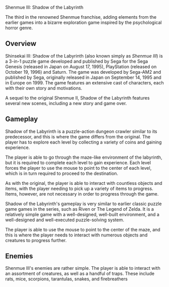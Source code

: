 Shenmue III: Shadow of the Labyrinth

The third in the renowned Shenmue franchise, adding elements from the earlier games into a bizarre exploration game inspired by the psychological horror genre.

## Overview

Shinsekai III: Shadow of the Labyrinth (also known simply as _Shenmue III_) is a 3-in-1 puzzle game developed and published by Sega for the Sega Genesis (released in Japan on August 17, 1995), PlayStation (released on October 19, 1996) and Saturn. The game was developed by Sega-AM2 and published by Sega, originally released in Japan on September 14, 1995 and in Europe on 1999. The game features an extensive cast of characters, each with their own story and motivations.

A sequel to the original Shenmue II, Shadow of the Labyrinth features several new scenes, including a new story and game over.

## Gameplay

Shadow of the Labyrinth is a puzzle-action dungeon crawler similar to its predecessor, and this is where the game differs from the original. The player has to explore each level by collecting a variety of coins and gaining experience.

The player is able to go through the maze-like environment of the labyrinth, but it is required to complete each level to gain experience. Each level forces the player to use the mouse to point to the center of each level, which is in turn required to proceed to the destination.

As with the original, the player is able to interact with countless objects and items, with the player needing to pick up a variety of items to progress. Items, however, are not necessary in order to progress through the game.

Shadow of the Labyrinth's gameplay is very similar to earlier classic puzzle game games in the series, such as Riven or The Legend of Zelda. It is a relatively simple game with a well-designed, well-built environment, and a well-designed and well-executed puzzle-solving system.

The player is able to use the mouse to point to the center of the maze, and this is where the player needs to interact with numerous objects and creatures to progress further.

## Enemies

Shenmue III's enemies are rather simple. The player is able to interact with an assortment of creatures, as well as a handful of traps. These include rats, mice, scorpions, tarantulas, snakes, and firebreathers